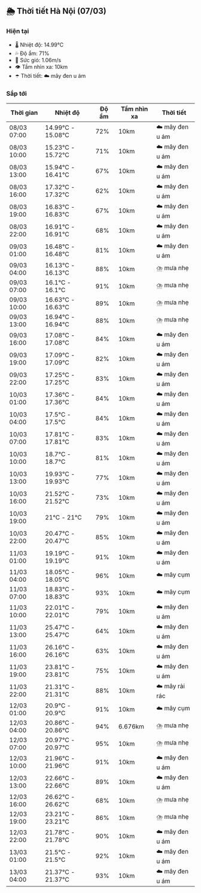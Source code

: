 ## 🌦️ Thời tiết Hà Nội (07/03)

### Hiện tại

- 🌡️ Nhiệt độ: 14.99℃
- 💦 Độ ẩm: 71%
- 💨 Sức gió: 1.06m/s
- 👁️ Tầm nhìn xa: 10km
- ☂️ Thời tiết: ☁️ mây đen u ám

### Sắp tới

| Thời gian | Nhiệt độ | Độ ẩm | Tầm nhìn xa | Thời tiết |
| --- | --- | --- | --- | --- |
| 08/03 07:00 | 14.99℃ - 15.08℃ | 72% | 10km | ☁️ mây đen u ám |
| 08/03 10:00 | 15.23℃ - 15.72℃ | 71% | 10km | ☁️ mây đen u ám |
| 08/03 13:00 | 15.94℃ - 16.41℃ | 67% | 10km | ☁️ mây đen u ám |
| 08/03 16:00 | 17.32℃ - 17.32℃ | 62% | 10km | ☁️ mây đen u ám |
| 08/03 19:00 | 16.83℃ - 16.83℃ | 67% | 10km | ☁️ mây đen u ám |
| 08/03 22:00 | 16.91℃ - 16.91℃ | 68% | 10km | ☁️ mây đen u ám |
| 09/03 01:00 | 16.48℃ - 16.48℃ | 81% | 10km | ☁️ mây đen u ám |
| 09/03 04:00 | 16.13℃ - 16.13℃ | 88% | 10km | ⛈️ mưa nhẹ |
| 09/03 07:00 | 16.1℃ - 16.1℃ | 91% | 10km | ⛈️ mưa nhẹ |
| 09/03 10:00 | 16.63℃ - 16.63℃ | 89% | 10km | ⛈️ mưa nhẹ |
| 09/03 13:00 | 16.94℃ - 16.94℃ | 88% | 10km | ⛈️ mưa nhẹ |
| 09/03 16:00 | 17.08℃ - 17.08℃ | 84% | 10km | ☁️ mây đen u ám |
| 09/03 19:00 | 17.09℃ - 17.09℃ | 82% | 10km | ☁️ mây đen u ám |
| 09/03 22:00 | 17.25℃ - 17.25℃ | 83% | 10km | ☁️ mây đen u ám |
| 10/03 01:00 | 17.36℃ - 17.36℃ | 84% | 10km | ☁️ mây đen u ám |
| 10/03 04:00 | 17.5℃ - 17.5℃ | 84% | 10km | ☁️ mây đen u ám |
| 10/03 07:00 | 17.81℃ - 17.81℃ | 83% | 10km | ☁️ mây đen u ám |
| 10/03 10:00 | 18.7℃ - 18.7℃ | 81% | 10km | ☁️ mây đen u ám |
| 10/03 13:00 | 19.93℃ - 19.93℃ | 77% | 10km | ☁️ mây đen u ám |
| 10/03 16:00 | 21.52℃ - 21.52℃ | 73% | 10km | ☁️ mây đen u ám |
| 10/03 19:00 | 21℃ - 21℃ | 79% | 10km | ☁️ mây đen u ám |
| 10/03 22:00 | 20.47℃ - 20.47℃ | 85% | 10km | ☁️ mây đen u ám |
| 11/03 01:00 | 19.19℃ - 19.19℃ | 91% | 10km | ☁️ mây đen u ám |
| 11/03 04:00 | 18.05℃ - 18.05℃ | 96% | 10km | ☁️ mây cụm |
| 11/03 07:00 | 18.83℃ - 18.83℃ | 93% | 10km | ☁️ mây cụm |
| 11/03 10:00 | 22.01℃ - 22.01℃ | 79% | 10km | ☁️ mây đen u ám |
| 11/03 13:00 | 25.47℃ - 25.47℃ | 64% | 10km | ☁️ mây đen u ám |
| 11/03 16:00 | 26.16℃ - 26.16℃ | 63% | 10km | ☁️ mây đen u ám |
| 11/03 19:00 | 23.81℃ - 23.81℃ | 75% | 10km | ☁️ mây đen u ám |
| 11/03 22:00 | 21.31℃ - 21.31℃ | 88% | 10km | ☁️ mây rải rác |
| 12/03 01:00 | 20.9℃ - 20.9℃ | 91% | 10km | ☁️ mây cụm |
| 12/03 04:00 | 20.86℃ - 20.86℃ | 94% | 6.676km | ⛈️ mưa nhẹ |
| 12/03 07:00 | 20.97℃ - 20.97℃ | 95% | 10km | ⛈️ mưa nhẹ |
| 12/03 10:00 | 21.96℃ - 21.96℃ | 91% | 10km | ☁️ mây đen u ám |
| 12/03 13:00 | 22.66℃ - 22.66℃ | 89% | 10km | ☁️ mây đen u ám |
| 12/03 16:00 | 26.62℃ - 26.62℃ | 68% | 10km | ⛈️ mưa nhẹ |
| 12/03 19:00 | 23.21℃ - 23.21℃ | 86% | 10km | ⛈️ mưa nhẹ |
| 12/03 22:00 | 21.78℃ - 21.78℃ | 90% | 10km | ☁️ mây đen u ám |
| 13/03 01:00 | 21.5℃ - 21.5℃ | 92% | 10km | ☁️ mây đen u ám |
| 13/03 04:00 | 21.37℃ - 21.37℃ | 93% | 10km | ☁️ mây đen u ám |
